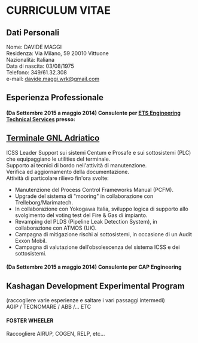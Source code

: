 CURRICULUM VITAE
================   
## Dati Personali  

Nome: DAVIDE MAGGI     
Residenza: Via Milano, 59 20010 Vittuone   
Nazionalità: Italiana   
Data di nascita: 03/08/1975    
Telefono: 349/61.32.308      
e-mail: davide.maggi.wrk@gmail.com   

## Esperienza Professionale

#### (Da Settembre 2015 a maggio 2014) Consulente per [ETS Engineering Technical Services](https://www.gruppoets.com/) presso:   

## [Terminale GNL Adriatico](https://www.adriaticlng.it/)   
ICSS Leader Support sui sistemi Centum e Prosafe e sui sottosistemi (PLC) che equipaggiano le utilities del terminale.   
Supporto ai tecnici di bordo nell'attività di manutenzione.   
Verifica ed aggiornamento della documentazione.   
Attività di particolare rilievo fin'ora svolte:
- Manutenzione del Process Control Frameworks Manual (PCFM).
- Upgrade del sistema di "mooring" in collaborazione con Trelleborg/Marimatech.
- In collaborazione con Yokogawa Italia, sviluppo logica di supporto allo svolgimento del voting test del Fire & Gas di impianto.
- Revamping del PLDS (Pipeline Leak Detection System), in collaborazione con ATMOS (UK).
- Campagna di mitigazione rischi ai sottosistemi, in occasione di un Audit Exxon Mobil.
- Campagna di valutazione dell’obsolescenza del sistema ICSS e dei sottosistemi.

#### (Da Settembre 2015 a maggio 2014) Consulente per CAP Engineering    
## Kashagan Development Experimental Program   
(raccogliere varie esperienze e saltare i vari passaggi intermedi)  
AGIP / TECNOMARE / ABB /... ETC

#### FOSTER WHEELER
Raccogliere AIRUP, COGEN, RELP, etc... 

#### 
